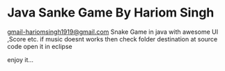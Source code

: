 # Java Sanke Game By Hariom Singh
gmail-hariomsingh1919@gmail.com
Snake Game in java with awesome UI ,Score etc.
if music doesnt works then check folder destination at source code
open it in eclipse

enjoy it...
